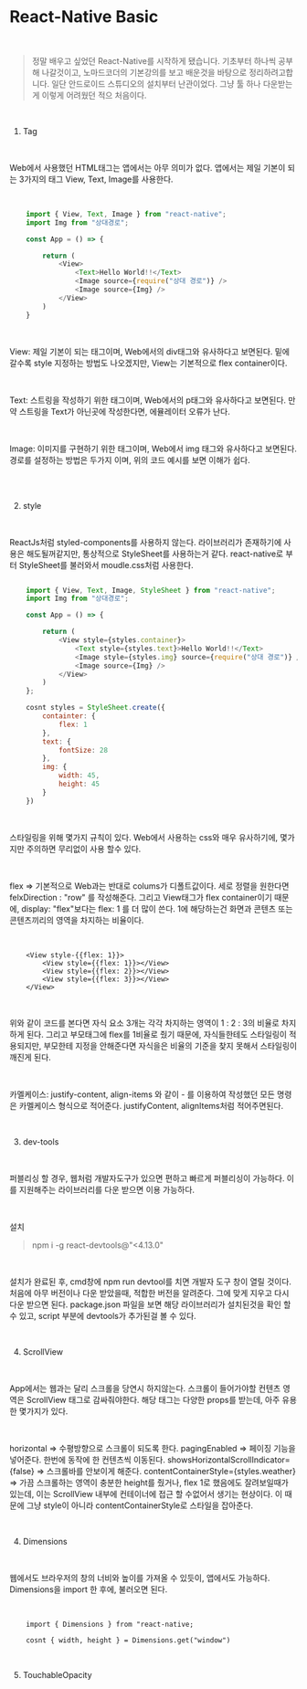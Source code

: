 # React-Native Basic

<br />

> 정말 배우고 싶었던 React-Native를 시작하게 됐습니다. 기초부터 하나씩 공부해 나갈것이고, 노마드코더의 기본강의를 보고 배운것을 바탕으로 정리하려고합니다. 일단 안드로이드 스튜디오의 설치부터 난관이었다. 그냥 툴 하나 다운받는게 이렇게 어려웠던 적으 처음이다. 

<br />

1. Tag

<br />

Web에서 사용했던 HTML태그는 앱에서는 아무 의미가 없다. 앱에서는 제일 기본이 되는 3가지의 태그 View, Text, Image를 사용한다. 

<br />

```App.js 
    import { View, Text, Image } from "react-native";
    import Img from "상대경로";

    const App = () => {

        return (
            <View>
                <Text>Hello World!!</Text>
                <Image source={require("상대 경로")} />
                <Image source={Img} />
            </View>
        )
    }
```

<br />

View: 제일 기본이 되는 태그이며, Web에서의 div태그와 유사하다고 보면된다. 밑에 갈수록 style 지정하는 방법도 나오겠지만, View는 기본적으로 flex container이다. 

<br />

Text: 스트링을 작성하기 위한 태그이며, Web에서의 p태그와 유사하다고 보면된다. 만약 스트링을 Text가 아닌곳에 작성한다면, 에뮬레이터 오류가 난다. 

<br />

Image: 이미지를 구현하기 위한 태그이며, Web에서 img 태그와 유사하다고 보면된다. 경로를 설정하는 방법은 두가지 이며, 위의 코드 예시를 보면 이해가 쉽다.

<br />
<br />

2. style

<br />

ReactJs처럼 styled-components를 사용하지 않는다. 라이브러리가 존재하기에 사용은 해도될꺼같지만, 통상적으로 StyleSheet를 사용하는거 같다. 
react-native로 부터 StyleSheet를 불러와서 moudle.css처럼 사용한다.

```App.js

    import { View, Text, Image, StyleSheet } from "react-native";
    import Img from "상대경로";

    const App = () => {

        return (
            <View style={styles.container}>
                <Text style={styles.text}>Hello World!!</Text>
                <Image style={styles.img} source={require("상대 경로")} />
                <Image source={Img} />
            </View>
        )
    };

    cosnt styles = StyleSheet.create({
        containter: {
            flex: 1
        },
        text: {
            fontSize: 28
        },
        img: {
            width: 45,
            height: 45
        }
    })

```

<br />

스타일링을 위해 몇가지 규칙이 있다. Web에서 사용하는 css와 매우 유사하기에, 몇가지만 주의하면 무리없이 사용 할수 있다. 

<br />

flex => 기본적으로 Web과는 반대로 colums가 디폴트값이다. 세로 정렬을 원한다면 felxDirection : "row" 를 작성해준다.
그리고 View태그가 flex container이기 때문에, display: "flex"보다는 flex: 1 를 더 많이 쓴다. 1에 해당하는건 화면과 콘텐츠 또는 콘텐츠끼리의 영역을 차지하는 비율이다. 

<br />

```
    <View style-{{flex: 1}}>
        <View style={{flex: 1}}></View>
        <View style={{flex: 2}}></View>
        <View style={{flex: 3}}></View>
    </View>
```

<br />

위와 같이 코드를 본다면 자식 요소 3개는 각각 차지하는 영역이 1 : 2 : 3의 비율로 차지하게 된다. 그리고 부모태그에 flex를 1비율로 줬기 때문에, 자식들한테도 스타일링이 적용되지만, 부모한테 지정을 안해준다면 자식을은 비율의 기준을 찾지 못해서 스타일링이 깨진게 된다.

<br />

카멜케이스: justify-content, align-items 와 같이 - 를 이용하여 작성했던 모든 명령은 카멜케이스 형식으로 적어준다. justifyContent, alignItems처럼 적어주면된다.

<br />

3. dev-tools

<br />

퍼블리싱 할 경우, 웹처럼 개발자도구가 있으면 편하고 빠르게 퍼블리싱이 가능하다. 이를 지원해주는 라이브러리를 다운 받으면 이용 가능하다.

<br />

설치
> npm i -g react-devtools@"<4.13.0"

<br />

설치가 완료된 후, cmd창에 npm run devtool를 치면 개발자 도구 창이 열릴 것이다. 처음에 아무 버전이나 다운 받았을때, 적합한 버전을 알려준다. 그에 맞게 지우고 다시 다운 받으면 된다. 
package.json 파일을 보면 해당 라이브러리가 설치된것을 확인 할 수 있고, script 부분에 devtools가 추가된걸 볼 수 있다. 

<br />

4. ScrollView

<br />

App에서는 웹과는 달리 스크롤을 당연시 하지않는다. 스크롤이 들어가야할 컨텐츠 영역은 ScrollView 태그로 감싸줘야한다. 해당 태그는 다양한 props를 받는데, 아주 유용한 몇가지가 있다.

<br />

horizontal  => 수평방향으로 스크롤이 되도록 한다.
pagingEnabled => 페이징 기능을 넣어준다. 한번에 동작에 한 컨텐츠씩 이동된다.
showsHorizontalScrollIndicator={false} => 스크롤바를 안보이게 해준다. 
contentContainerStyle={styles.weather} => 가끔 스크롤하는 영역이 충분한 height를 줬거나, flex 1로 했음에도 잘려보일때가 있는데, 이는 ScrollView 내부에 컨테이너에 접근 할 수없어서 생기는 현상이다. 이 때문에 그냥 style이 아니라 contentContainerStyle로 스타일을 잡아준다.

<br />

4. Dimensions

<br />

웹에서도 브라우저의 창의 너비와 높이를 가져올 수 있듯이, 앱에서도 가능하다. Dimensions을 import 한 후에, 불러오면 된다.

<br />

```
    import { Dimensions } from "react-native;

    cosnt { width, height } = Dimensions.get("window")
```

<br />

5. TouchableOpacity

<br />